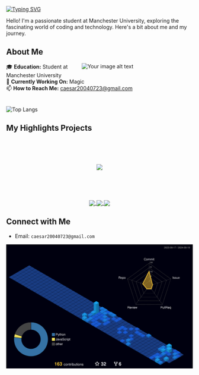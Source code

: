 [![Typing SVG](https://readme-typing-svg.herokuapp.com?font=Fira+Code&weight=500&size=30&duration=4000&pause=1000&color=CA3DF7&random=false&width=535&lines=Welcome+to+Xuanpei's+Hub!+%F0%9F%91%8B+)](https://git.io/typing-svg)

Hello! I'm a passionate student at Manchester University, exploring the fascinating world of coding and technology. Here's a bit about me and my journey.



## About Me
<img align="right" src="https://github.com/Caesar723/Caesar723/assets/76422688/081e0f47-550b-4a28-a7b6-082f904a6980" alt="Your image alt text" width="300"/>

🎓 **Education:** Student at Manchester University  
🔭 **Currently Working On:** Magic  
📫 **How to Reach Me:** caesar20040723@gmail.com  
</br>
</br>
 ![Top Langs](https://github-readme-stats.vercel.app/api/top-langs/?username=Caesar723&layout=compact&theme=tokyonight)
</br>

  

## My Highlights Projects
</br>
</br>
</br>
<p align="center">
<a href="https://github.com/Caesar723/Magic">
  <img align="center" height=150 src="https://github-readme-stats.vercel.app/api/pin/?username=Caesar723&repo=Magic&theme=tokyonight" />
</a>
</p>


</br>
</br>
</br>

<p align="center">
<a href="https://github.com/Caesar723/Birthday_gift_for_KaKa" align="center">
  <img align="center"  src="https://github-readme-stats.vercel.app/api/pin/?username=Caesar723&repo=Birthday_gift_for_KaKa&theme=tokyonight" />
</a>
<a href="https://github.com/Caesar723/TheDayOfSagittarius3" align="center">
  <img align="center"  src="https://github-readme-stats.vercel.app/api/pin/?username=Caesar723&repo=TheDayOfSagittarius3&theme=tokyonight" />
</a>
<a href="https://github.com/Caesar723/MAZE_3D" align="center">
  <img align="center"  src="https://github-readme-stats.vercel.app/api/pin/?username=Caesar723&repo=MAZE_3D&theme=tokyonight" />
</a>
</p>




## Connect with Me

- Email: `caesar20040723@gmail.com`



![](./profile-3d-contrib/profile-night-view.svg)
